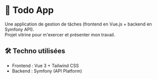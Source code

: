 # 📝 Todo App

Une application de gestion de tâches (frontend en Vue.js + backend en Symfony API).  
Projet vitrine pour m'exercer et présenter mon travail.

## 🛠️ Techno utilisées
- Frontend : Vue 3 + Tailwind CSS
- Backend : Symfony (API Platform)


